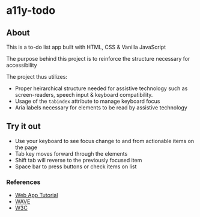 # a11y-todo

## About

This is a to-do list app built with HTML, CSS & Vanilla JavaScript

The purpose behind this project is to reinforce the structure necessary for accessibility

The project thus utilizes:

- Proper heirarchical structure needed for assistive technology such as screen-readers, speech input & keyboard compatibility.
- Usage of the `tabindex` attribute to manage keyboard focus
- Aria labels necessary for elements to be read by assistive technology

## Try it out

- Use your keyboard to see focus change to and from actionable items on the page
- Tab key moves forward through the elements
- Shift tab will reverse to the previously focused item
- Space bar to press buttons or check items on list

### References

- [Web App Tutorial](https://www.youtube.com/watch?v=y51Cv4wnsPw)
- [WAVE](https://wave.webaim.org/)
- [W3C](https://www.w3.org/WAI/fundamentals/)